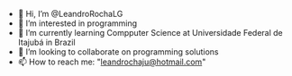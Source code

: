 - 👋 Hi, I’m @LeandroRochaLG
- 👀 I’m interested in programming
- 🌱 I’m currently learning Compputer Science at Universidade Federal de Itajubá in Brazil
- 💞️ I’m looking to collaborate on programming solutions
- 📫 How to reach me: "leandrochaju@hotmail.com"

<!---
LeandroRochaLG/LeandroRochaLG is a ✨ special ✨ repository because its `README.md` (this file) appears on your GitHub profile.
You can click the Preview link to take a look at your changes.
--->
